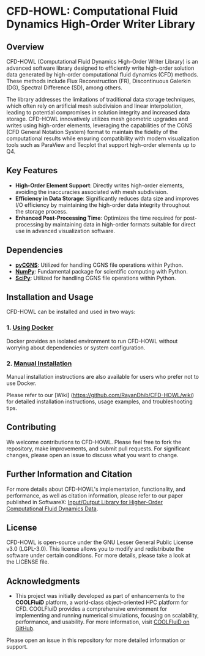 # CFD-HOWL: Computational Fluid Dynamics High-Order Writer Library

## Overview
CFD-HOWL (Computational Fluid Dynamics High-Order Writer Library) is an advanced software library designed to efficiently write high-order solution data generated by high-order computational fluid dynamics (CFD) methods. These methods include Flux Reconstruction (FR), Discontinuous Galerkin (DG), Spectral Difference (SD), among others. 

The library addresses the limitations of traditional data storage techniques, which often rely on artificial mesh subdivision and linear interpolation, leading to potential compromises in solution integrity and increased data storage. CFD-HOWL innovatively utilizes mesh geometric upgrades and writes using high-order elements, leveraging the capabilities of the CGNS (CFD General Notation System) format to maintain the fidelity of the computational results while ensuring compatibility with modern visualization tools such as ParaView and Tecplot that support high-order elements up to Q4.

## Key Features
- **High-Order Element Support**: Directly writes high-order elements, avoiding the inaccuracies associated with mesh subdivision.
- **Efficiency in Data Storage**: Significantly reduces data size and improves I/O efficiency by maintaining the high-order data integrity throughout the storage process.
- **Enhanced Post-Processing Time**: Optimizes the time required for post-processing by maintaining data in high-order formats suitable for direct use in advanced visualization software.

## Dependencies
- **[pyCGNS](https://github.com/pyCGNS/pyCGNS)**: Utilized for handling CGNS file operations within Python.
- **[NumPy](https://numpy.org/)**: Fundamental package for scientific computing with Python.
- **[SciPy](https://scipy.org/)**: Utilized for handling CGNS file operations within Python.

## Installation and Usage

CFD-HOWL can be installed and used in two ways:

### 1. [Using Docker](https://github.com/RayanDhib/CFD-HOWL/wiki/Docker-Installation-Guide)
Docker provides an isolated environment to run CFD-HOWL without worrying about dependencies or system configuration.

### 2. [Manual Installation](https://github.com/RayanDhib/CFD-HOWL/wiki/Manual-Installation-Guide)
Manual installation instructions are also available for users who prefer not to use Docker.

Please refer to our [Wiki] (https://github.com/RayanDhib/CFD-HOWL/wiki) for detailed installation instructions, usage examples, and troubleshooting tips.

## Contributing
We welcome contributions to CFD-HOWL. Please feel free to fork the repository, make improvements, and submit pull requests. For significant changes, please open an issue to discuss what you want to change.

## Further Information and Citation
For more details about CFD-HOWL's implementation, functionality, and performance, as well as citation information, please refer to our paper published in SoftwareX:
[Input/Output Library for Higher-Order Computational Fluid Dynamics Data](https://www.sciencedirect.com/science/article/pii/S2352711024003133).

## License
CFD-HOWL is open-source under the GNU Lesser General Public License v3.0 (LGPL-3.0). This license allows you to modify and redistribute the software under certain conditions. For more details, please take a look at the LICENSE file.

## Acknowledgments
- This project was initially developed as part of enhancements to the **COOLFluiD** platform, a world-class object-oriented HPC platform for CFD. COOLFluiD provides a comprehensive environment for implementing and running numerical simulations, focusing on scalability, performance, and usability. For more information, visit [COOLFluiD on GitHub](https://github.com/andrealani/COOLFluiD).

Please open an issue in this repository for more detailed information or support.
